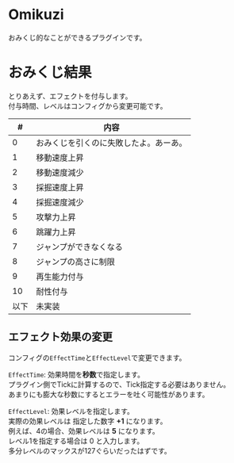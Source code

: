 # Omikuzi
おみくじ的なことができるプラグインです。  

# おみくじ結果
とりあえず、エフェクトを付与します。  
付与時間、レベルはコンフィグから変更可能です。

|  #  |  内容  |
| ---- | ---- |
|  0  |  おみくじを引くのに失敗したよ。あーあ。  |
|  1  |  移動速度上昇  |
|  2  |  移動速度減少  |
|  3  |  採掘速度上昇  |
|  4  |  採掘速度減少  |
|  5  |  攻撃力上昇  |
|  6  |  跳躍力上昇  |
|  7  |  ジャンプができなくなる  |
|  8  |  ジャンプの高さに制限  |
|  9  |  再生能力付与  |
|  10  |  耐性付与  |
|  以下  |  未実装  |

## エフェクト効果の変更
コンフィグの``EffectTime``と``EffectLevel``で変更できます。

``EffectTime``: 効果時間を**秒数**で指定します。  
プラグイン側でTickに計算するので、Tick指定する必要はありません。  
あまりにも膨大な秒数にするとエラーを吐く可能性があります。

``EffectLevel``: 効果レベルを指定します。  
実際の効果レベルは 指定した数字 **+1** になります。  
例えば、4の場合、効果レベルは **5** になります。  
レベル1を指定する場合は 0 と入力します。  
多分レベルのマックスが127ぐらいだったはずです。
